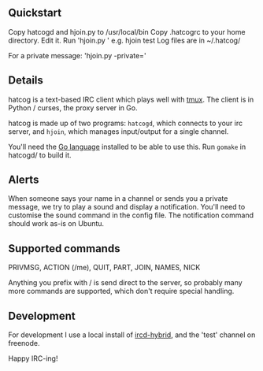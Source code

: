 
## Quickstart

Copy hatcogd and hjoin.py to /usr/local/bin
Copy .hatcogrc to your home directory. Edit it.
Run 'hjoin.py <channel>' e.g. hjoin test
Log files are in ~/.hatcog/

For a private message: 'hjoin.py -private=<nick>'

## Details

hatcog is a text-based IRC client which plays well with [tmux](http://www.google.ca/search?q=tmux). The client is in Python / curses, the proxy server in Go.

hatcog is made up of two programs: `hatcogd`, which connects to your irc server, and `hjoin`, which manages input/output for a single channel.

You'll need the [Go language](http://golang.org) installed to be able to use this. Run `gomake` in hatcogd/ to build it.

## Alerts

When someone says your name in a channel or sends you a private message, we try to play a sound and display a notification. You'll need to customise the sound command in the config file. The notification command should work as-is on Ubuntu.

## Supported commands

PRIVMSG, ACTION (/me), QUIT, PART, JOIN, NAMES, NICK

Anything you prefix with / is send direct to the server, so probably many more commands are supported, which don't require special handling.

## Development

For development I use a local install of [ircd-hybrid](https://help.ubuntu.com/community/IrcServer), and the 'test' channel on freenode.

Happy IRC-ing!

